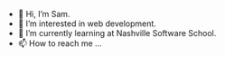 - 👋 Hi, I’m Sam.
- 👀 I’m interested in web development.
- 🌱 I’m currently learning at Nashville Software School.
- 📫 How to reach me ...

<!---
scarbine/scarbine is a ✨ special ✨ repository because its `README.md` (this file) appears on your GitHub profile.
You can click the Preview link to take a look at your changes.
--->
